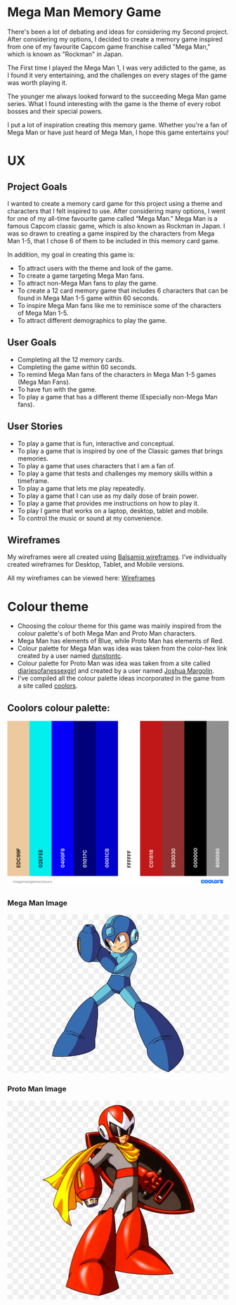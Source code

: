 # Mega Man Memory Game
There's been a lot of debating and ideas for considering my Second project. After considering my options, I decided to create a memory game inspired from one of my favourite Capcom game franchise called "Mega Man," which is known as "Rockman" in Japan. 

The First time I played the Mega Man 1, I was very addicted to the game, as I found it very entertaining, and the challenges on every stages of the game was worth playing it. 

The younger me always looked forward to the succeeding Mega Man game series. What I found interesting with the game is the theme of every robot bosses and their special powers. 

I put a lot of inspiration creating this memory game. Whether you're a fan of Mega Man or have just heard of Mega Man, I hope this game entertains you! 

# UX 

## Project Goals

I wanted to create a memory card game for this project using a theme and characters that I felt inspired to use. After considering many options, I went for one of my all-time favourite game called “Mega Man.” Mega Man is a famous Capcom classic game, which is also known as Rockman in Japan. I was so drawn to creating a game inspired by the characters from Mega Man 1-5, that I chose 6 of them to be included in this memory card game. 

In addition, my goal in creating this game is:

* To attract users with the theme and look of the game.
* To create a game targeting Mega Man fans.
* To attract non-Mega Man fans to play the game.
* To create a 12 card memory game that includes 6 characters that can be found in Mega Man 1-5 game within 60 seconds.
* To inspire Mega Man fans like me to reminisce some of the characters of Mega Man 1-5.
* To attract different demographics to play the game.

## User Goals 

* Completing all the 12 memory cards.
* Completing the game within 60 seconds. 
* To remind Mega Man fans of the characters in Mega Man 1-5 games (Mega Man Fans).
* To have fun with the game. 
* To play a game that has a different theme (Especially non-Mega Man fans).

## User Stories

* To play a game that is fun, interactive and conceptual. 
* To play a game that is inspired by one of the Classic games that brings memories.
* To play a game that uses characters that I am a fan of.
* To play a game that tests and challenges my memory skills within a timeframe. 
* To play a game that lets me play repeatedly.
* To play a game that I can use as my daily dose of brain power.
* To play a game that provides me instructions on how to play it. 
* To play I game that works on a laptop, desktop, tablet and mobile. 
* To control the music or sound at my convenience.

## Wireframes 

My wireframes were all created using [Balsamiq wireframes](https://balsamiq.com/). I’ve individually created wireframes for Desktop, Tablet, and Mobile versions. 

All my wireframes can be viewed here: [Wireframes](https://github.com/GlobetrotterG/mega-man-memory-game/tree/master/wireframes)

# Colour theme

* Choosing the colour theme for this game was mainly inspired from the colour palette's of both Mega Man and Proto Man characters. 
* Mega Man has elements of Blue, while Proto Man has elements of Red. 
* Colour palette for Mega Man was idea was taken from the color-hex link created by a user named [dunstontc](https://www.color-hex.com/color-palette/25174).
* Colour palette for Proto Man was idea was taken from a site called [diariesofanessexgirl](https://diariesofanessexgirl.com/retro-proto-man-color-palette/) and created by a user named [Joshua Margolin](https://diariesofanessexgirl.com/retro-proto-man-color-palette/).
* I've compiled all the colour palette ideas incorporated in the game from a site called [coolors](https://coolors.co/).

## Coolors colour palette:

![colour-pallette](assets/photos/megamangamecolours.png)

### Mega Man Image
![Mega-Man](assets/photos/megaman1.jpg)

### Proto Man Image
![Proto-Man](assets/photos/protoman.jpg)
